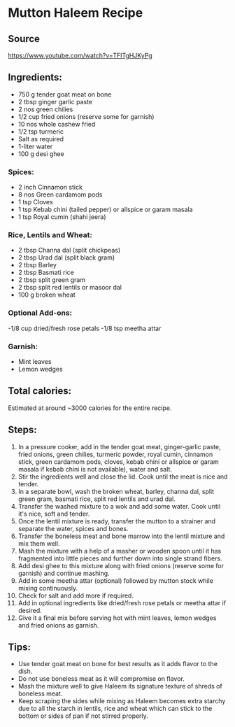 # Mutton Haleem Recipe

## Source

https://www.youtube.com/watch?v=TFITgHJKyPg

## Ingredients:
- 750 g tender goat meat on bone
- 2 tbsp ginger garlic paste
- 2 nos green chilies
- 1/2 cup fried onions (reserve some for garnish)
- 10 nos whole cashew fried
- 1/2 tsp turmeric
- Salt as required
- 1-liter water
- 100 g desi ghee

### Spices:
- 2 inch Cinnamon stick
- 8 nos Green cardamom pods
- 1 tsp Cloves
- 1 tsp Kebab chini (tailed pepper) or allspice or garam masala
- 1 tsp Royal cumin (shahi jeera)

### Rice, Lentils and Wheat:
- 2 tbsp Channa dal (split chickpeas)
- 2 tbsp Urad dal (split black gram)
- 2 tbsp Barley
- 2 tbsp Basmati rice
- 2 tbsp split green gram
- 2 tbsp split red lentils or masoor dal
- 100 g broken wheat

### Optional Add-ons:
 -1/8 cup dried/fresh rose petals
 -1/8 tsp meetha attar

### Garnish:
 - Mint leaves
 - Lemon wedges

## Total calories:
Estimated at around ~3000 calories for the entire recipe.

## Steps:
1. In a pressure cooker, add in the tender goat meat, ginger-garlic paste, fried onions, green chilies, turmeric powder, royal cumin, cinnamon stick, green cardamom pods, cloves, kebab chini or allspice or garam masala if kebab chini is not available), water and salt.
2. Stir the ingredients well and close the lid. Cook until the meat is nice and tender.
3. In a separate bowl, wash the broken wheat, barley, channa dal, split green gram, basmati rice, split red lentils and urad dal.
4. Transfer the washed mixture to a wok and add some water. Cook until it's nice, soft and tender.
5. Once the lentil mixture is ready, transfer the mutton to a strainer and separate the water, spices and bones.
6. Transfer the boneless meat and bone marrow into the lentil mixture and mix them well.
7. Mash the mixture with a help of a masher or wooden spoon until it has fragmented into little pieces and further down into single strand fibers.
8. Add desi ghee to this mixture along with fried onions (reserve some for garnish) and continue mashing.
9. Add in some meetha attar (optional) followed by mutton stock while mixing continuously.
10. Check for salt and add more if required.
11. Add in optional ingredients like dried/fresh rose petals or meetha attar if desired.
12. Give it a final mix before serving hot with mint leaves, lemon wedges and fried onions as garnish.

## Tips:
- Use tender goat meat on bone for best results as it adds flavor to the dish.
- Do not use boneless meat as it will compromise on flavor.
- Mash the mixture well to give Haleem its signature texture of shreds of boneless meat.
- Keep scraping the sides while mixing as Haleem becomes extra starchy due to all the starch in lentils, rice and wheat which can stick to the bottom or sides of pan if not stirred properly.
